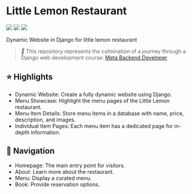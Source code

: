 # Little Lemon Restaurant

![](https://img.shields.io/badge/Code-Python-informational?style=flat&logo=python&logoColor=yellow&color=4b8bbe)
![](https://img.shields.io/badge/Framework-Django-informational?style=flat&logo=django&logoColor=white&color=092E20)
![](https://img.shields.io/badge/DataBase-SQLite-informational?style=flat&logo=sqlite&logoColor=white&color=07405E)

Dynamic Website in Django for little lemon restaurant

> *📝* This repository represents the culmination of a journey through a Django web development course: 
[Meta Backend Developer](https://www.coursera.org/professional-certificates/meta-back-end-developer)


## ⭐ Highlights

- Dynamic Website: Create a fully dynamic website using Django.
- Menu Showcase: Highlight the menu pages of the Little Lemon restaurant.
- Menu Item Details: Store menu items in a database with name, price, description, and images.
- Individual Item Pages: Each menu item has a dedicated page for in-depth information.


## 🧭 Navigation

- Homepage: The main entry point for visitors.
- About: Learn more about the restaurant.
- Menu: Display a curated menu.
- Book: Provide reservation options.